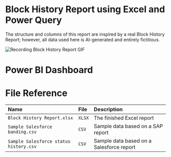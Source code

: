 # Block History Report using Excel and Power Query

The structure and columns of this report are inspired by a real Block History Report; however, all data used here is AI-generated and entirely fictitious.

![Recording Block History Report GIF](https://github.com/user-attachments/assets/66647237-a6eb-48eb-ad41-4b077f7dd83d)


# Power BI Dashboard



# File Reference

| Name                                  | File  | Description                              |
| :-------------------------------------| :-----| :----------------------------------------|
| `Block History Report.xlsx`           | `XLSX`| The finished Excel report                |
| `Sample Salesforce banding.csv`       | `CSV` | Sample data based on a SAP report        |
| `Sample Salesforce status history.csv`| `CSV` | Sample data based on a Salesforce report |
